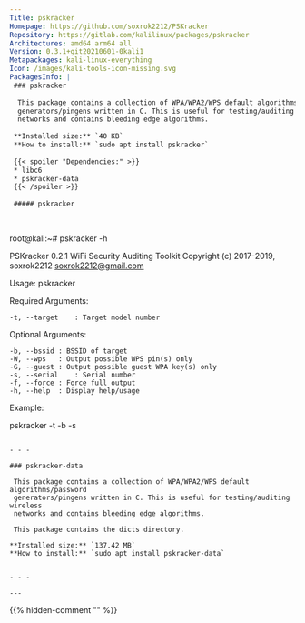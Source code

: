 ```yaml
---
Title: pskracker
Homepage: https://github.com/soxrok2212/PSKracker
Repository: https://gitlab.com/kalilinux/packages/pskracker
Architectures: amd64 arm64 all
Version: 0.3.1+git20210601-0kali1
Metapackages: kali-linux-everything 
Icon: /images/kali-tools-icon-missing.svg
PackagesInfo: |
 ### pskracker
 
  This package contains a collection of WPA/WPA2/WPS default algorithms/password
  generators/pingens written in C. This is useful for testing/auditing wireless
  networks and contains bleeding edge algorithms.
 
 **Installed size:** `40 KB`  
 **How to install:** `sudo apt install pskracker`  
 
 {{< spoiler "Dependencies:" >}}
 * libc6 
 * pskracker-data 
 {{< /spoiler >}}
 
 ##### pskracker
 
 
 ```
 root@kali:~# pskracker -h
 
  PSKracker 0.2.1 WiFi Security Auditing Toolkit
  Copyright (c) 2017-2019, soxrok2212 <soxrok2212@gmail.com>
 
  Usage: pskracker <arguments>
 
  Required Arguments:
 
 	-t, --target	: Target model number
 
  Optional Arguments:
 
 	-b, --bssid	: BSSID of target
 	-W, --wps	: Output possible WPS pin(s) only
 	-G, --guest	: Output possible guest WPA key(s) only
 	-s, --serial	: Serial number
 	-f, --force	: Force full output
 	-h, --help	: Display help/usage
 
  Example:
 
  pskracker -t <target model> -b <bssid> -s <serial number>
 
 ```
 
 - - -
 
 ### pskracker-data
 
  This package contains a collection of WPA/WPA2/WPS default algorithms/password
  generators/pingens written in C. This is useful for testing/auditing wireless
  networks and contains bleeding edge algorithms.
   
  This package contains the dicts directory.
 
 **Installed size:** `137.42 MB`  
 **How to install:** `sudo apt install pskracker-data`  
 
 
 - - -
 
---
```

{{% hidden-comment "<!--Do not edit anything above this line-->" %}}
